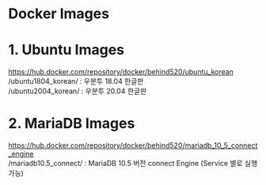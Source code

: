 # Docker Images
# 1. Ubuntu Images<br>
https://hub.docker.com/repository/docker/behind520/ubuntu_korean<br>
/ubuntu1804_korean/ : 우분투 18.04 한글판<br>
/ubuntu2004_korean/ : 우분투 20.04 한글판

# 2. MariaDB Images<br>
https://hub.docker.com/repository/docker/behind520/mariadb_10_5_connect_engine<br>
/mariadb10.5_connect/ : MariaDB 10.5 버전 connect Engine (Service 별로 실행 가능)
